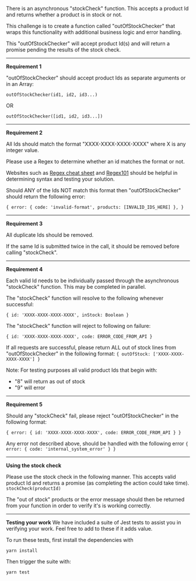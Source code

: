 There is an asynchronous "stockCheck" function.
This accepts a product Id and returns whether a product is in stock or not.

This challenge is to create a function called "outOfStockChecker" that wraps this functionality with additional business logic and error handling.

This "outOfStockChecker" will accept product Id(s) and will return a promise pending the results of the stock check.


----
  
__Requirement 1__
  
"outOfStockChecker" should accept product Ids as separate arguments or in an Array:

`outOfStockChecker(id1, id2, id3...)`

OR

`outOfStockChecker([id1, id2, id3...])`

  
-----

__Requirement 2__

All Ids should match the format "XXXX-XXXX-XXXX-XXXX" where X is any integer value.
 
Please use a Regex to determine whether an id matches the format or not.

Websites such as [Regex cheat sheet](https://cheatography.com/davechild/cheat-sheets/regular-expressions/) and [Regex101](https://regex101.com) should be helpful in determining syntax and testing your solution.


 Should ANY of the Ids NOT match this format then "outOfStockChecker" should return the following error:
 
  `{
    error: { code: 'invalid-format', products: [INVALID_IDS_HERE] },
  }`

-----

__Requirement 3__

All duplicate Ids should be removed.
  
If the same Id is submitted twice in the call, it should be removed before calling "stockCheck".


-----

__Requirement 4__

Each valid Id needs to be individually passed through the asynchronous "stockCheck" function.
This may be completed in parallel.

The "stockCheck" function will resolve to the following whenever successful:

  `{ id: 'XXXX-XXXX-XXXX-XXXX', inStock: Boolean }`
  

The "stockCheck" function will reject to following on failure:

  `{ id: 'XXXX-XXXX-XXXX-XXXX', code: ERROR_CODE_FROM_API }`
  

If all requests are successful, please return ALL out of stock lines from "outOfStockChecker" in the following format:
  `{ outOfStock: ['XXXX-XXXX-XXXX-XXXX'] }`
  
  
Note: 
For testing purposes all valid product Ids that begin with: 
-  "8" will return as out of stock
-  "9" will error


-----

__Requirement 5__
  
Should any "stockCheck" fail, please reject "outOfStockChecker" in the following format:

  `{ error: { id: 'XXXX-XXXX-XXXX-XXXX', code: ERROR_CODE_FROM_API } }`

Any error not described above, should be handled with the following error
  `{ error: { code: 'internal_system_error' } }`

  -----
 
__Using the stock check__
  
Please use the stock check in the following manner. This accepts valid product Id and returns a promise (as completing the action could take time).  
  `stockCheck(productId)` 
    
  The "out of stock" products or the error message should then be returned from your function in order to verify it's is working correctly.

-----
__Testing your work__
We have included a suite of Jest tests to assist you  in verifying your work. Feel free to add to these if it adds value.

To run these tests, first install the dependencies with 

`yarn install`

Then trigger the suite with:

`yarn test`
  